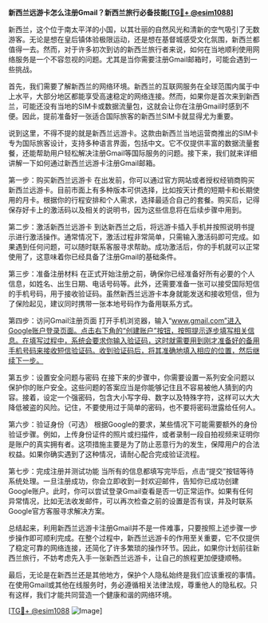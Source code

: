**新西兰远游卡怎么注册Gmail？新西兰旅行必备技能[[TG💪+ @esim1088](https://t.me/s/esim1088)]**

新西兰，这个位于南太平洋的小国，以其壮丽的自然风光和清新的空气吸引了无数游客。无论是想在皇后镇体验极限运动，还是想在基督城感受文化氛围，新西兰都值得一去。然而，对于许多初次到访的新西兰旅行者来说，如何在当地顺利使用网络服务是一个不容忽视的问题。尤其是当你需要注册Gmail邮箱时，可能会遇到一些挑战。

首先，我们需要了解新西兰的网络环境。新西兰的互联网服务在全球范围内属于中上水平，大部分地区都能享受高速稳定的网络连接。然而，如果你是首次来到新西兰，可能还没有当地的SIM卡或数据流量包，这就会让你在注册Gmail时感到不便。因此，提前准备好一张适合国际旅客的新西兰SIM卡就显得尤为重要。

说到这里，不得不提的就是新西兰远游卡。这款由新西兰当地运营商推出的SIM卡专为国际旅客设计，支持多种语言界面，包括中文。它不仅提供丰富的数据流量套餐，还能帮助用户轻松解决注册Gmail等国际服务的问题。接下来，我们就来详细讲解一下如何通过新西兰远游卡注册Gmail邮箱。

第一步：购买新西兰远游卡
在出发前，你可以通过官方网站或者授权经销商购买新西兰远游卡。目前市面上有多种版本可供选择，比如按天计费的短期卡和长期使用的月卡。根据你的行程安排和个人需求，选择最适合自己的套餐。购买后，记得保存好卡上的激活码以及相关的说明书，因为这些信息将在后续步骤中用到。

第二步：激活新西兰远游卡
到达新西兰之后，将远游卡插入手机并按照说明书提示进行激活操作。通常情况下，激活过程非常简单，只需输入激活码即可完成。如果遇到任何问题，可以随时联系客服寻求帮助。成功激活后，你的手机就可以正常使用了，这意味着你已经具备了注册Gmail的基础条件。

第三步：准备注册材料
在正式开始注册之前，确保你已经准备好所有必要的个人信息，如姓名、出生日期、电话号码等。此外，还需要准备一张可以接受国际短信的手机号码，用于接收验证码。虽然新西兰远游卡本身就能发送和接收短信，但为了保险起见，建议同时携带一张本地号码作为备用联系方式。

第四步：访问Gmail注册页面
打开手机浏览器，输入“www.gmail.com”进入Google账户登录页面。点击右下角的“创建账户”按钮，按照提示逐步填写相关信息。在填写过程中，系统会要求你输入验证码，这时就需要用到刚才准备好的备用手机号码来接收短信验证码。收到验证码后，将其准确地填入相应的位置，然后继续下一步。

第五步：设置安全问题与密码
在接下来的步骤中，你需要设置一系列安全问题以保护你的账户安全。这些问题的答案应当是你能够记住且不容易被他人猜到的内容。接着，设定一个强密码，包含大小写字母、数字以及特殊字符，这样可以大大降低被盗的风险。记住，不要使用过于简单的密码，也不要将密码泄露给任何人。

第六步：验证身份（可选）
根据Google的要求，某些情况下可能需要额外的身份验证步骤。例如，上传身份证件的照片或扫描件，或者录制一段自拍视频来证明你是账户的真实拥有者。这项措施主要是为了防止恶意行为的发生，保障用户的合法权益。如果你确实遇到了这种情况，请耐心配合完成验证流程。

第七步：完成注册并测试功能
当所有的信息都填写完毕后，点击“提交”按钮等待系统处理。一旦注册成功，你会立即收到一封欢迎邮件，告知你已成功创建Google账户。此时，你可以尝试登录Gmail查看是否一切正常运作。如果有任何异常情况，比如无法收发邮件，可以再次检查之前的设置是否有误，并及时联系Google官方客服寻求解决方案。

总结起来，利用新西兰远游卡注册Gmail并不是一件难事，只要按照上述步骤一步步操作即可顺利完成。在整个过程中，新西兰远游卡的作用至关重要，它不仅提供了稳定可靠的网络连接，还简化了许多繁琐的操作环节。因此，如果你计划前往新西兰旅行，不妨考虑先入手一张新西兰远游卡，让自己的旅程更加便捷顺畅。

最后，无论是在新西兰还是其他地方，保护个人隐私始终是我们应该重视的事情。在使用Gmail或其他在线服务时，务必遵循相关法律法规，尊重他人的隐私权。只有这样，我们才能共同营造一个健康和谐的网络环境。

[[TG💪+ @esim1088](https://t.me/s/esim1088) ![Image](https://i.postimg.cc/4NQfJmqS/Snipaste-2025-05-13-00-14-12.png)]